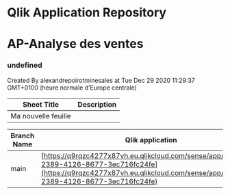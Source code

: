 # Qlik Application Repository 
# AP-Analyse des ventes 
### undefined
Created By alexandrepoirotminesales at Tue Dec 29 2020 11:29:37 GMT+0100 (heure normale d’Europe centrale)




Sheet Title | Description
------------ | -------------
Ma nouvelle feuille|



Branch Name|Qlik application
---|---
main|[https://q9rqzc4277x87vh.eu.qlikcloud.com/sense/app/519ba19f-2389-4126-8677-3ec716fc24fe](https://q9rqzc4277x87vh.eu.qlikcloud.com/sense/app/519ba19f-2389-4126-8677-3ec716fc24fe)